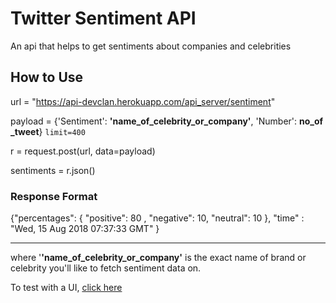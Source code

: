 # Twitter Sentiment API
An api that helps to get sentiments about companies and celebrities

## How to Use

url = "https://api-devclan.herokuapp.com/api_server/sentiment"

payload = {'Sentiment': **'name_of_celebrity_or_company'**, 'Number': **no_of _tweet**} `limit=400`

r = request.post(url, data=payload)

sentiments = r.json()

### Response Format

{"percentages": 
                    {
                    "positive": 80 ,
                    "negative": 10, 
                    "neutral": 10
                    },
                "time" : "Wed, 15 Aug 2018 07:37:33 GMT"
                }

------------------------------------------------------------------------------------------
 where '**'name_of_celebrity_or_company'** is the exact name of brand or celebrity you'll like to fetch sentiment data on.

 To test with a UI, [click here](https://api-devclan.herokuapp.com/)


